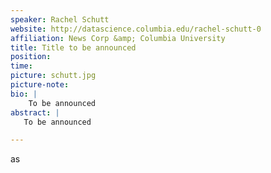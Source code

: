 ```yaml
---
speaker: Rachel Schutt
website: http://datascience.columbia.edu/rachel-schutt-0
affiliation: News Corp &amp; Columbia University
title: Title to be announced
position: 
time:
picture: schutt.jpg
picture-note: 
bio: |
    To be announced
abstract: |
   To be announced

---
```





as
